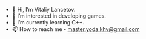 - 👋 Hi, I’m Vitaliy Lancetov.
- 👀 I’m interested in developing games.
- 🌱 I’m currently learning C++.
- 📫 How to reach me - master.yoda.khv@gmail.com

<!---
vvlancetov/vvlancetov is a ✨ special ✨ repository because its `README.md` (this file) appears on your GitHub profile.
You can click the Preview link to take a look at your changes.
--->
